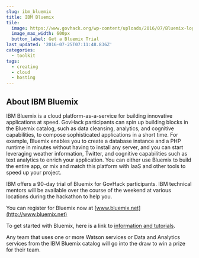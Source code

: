 ```yaml
---
slug: ibm_bluemix
title: IBM Bluemix
tile:
  image: https://www.govhack.org/wp-content/uploads/2016/07/Bluemix-logo-right.png
  image_max_width: 600px
  button_label: Get a Bluemix Trial
last_updated: '2016-07-25T07:11:48.836Z'
categories:
  - toolkit
tags:
  - creating
  - cloud
  - hosting
---
```

## About IBM Bluemix

IBM Bluemix is a cloud platform-as-a-service for building innovative applications at speed.  GovHack participants can spin up building blocks in the Bluemix catalog, such as data cleansing, analytics, and cognitive capabilities, to compose sophisticated applications in a short time.  For example, Bluemix enables you to create a database instance and a PHP runtime in minutes without having to install any server, and you can start leveraging weather information, Twitter, and cognitive capabilities such as text analytics to enrich your application.  You can either use Bluemix to build the entire app, or mix and match this platform with IaaS and other tools to speed up your project.

IBM offers a 90-day trial of Bluemix for GovHack participants. IBM technical mentors will be available over the course of the weekend at various locations during the hackathon to help you.

You can register for Bluemix now at [www.bluemix.net](http://www.bluemix.net)

To get started with Bluemix, here is a link to [information and tutorials](https://ibm.box.com/s/jqedu4br965poefsbdfvwczlkyu5dj2t).

Any team that uses one or more Watson services or Data and Analytics services from the IBM Bluemix catalog will go into the draw to win a prize for their team.
